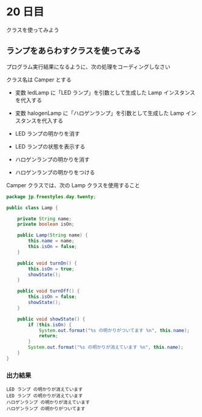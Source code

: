 # 20 日目

クラスを使ってみよう

## ランプをあらわすクラスを使ってみる

プログラム実行結果になるように、次の処理をコーディングしなさい

クラス名は Camper とする

- 変数 ledLamp に「LED ランプ」を引数として生成した Lamp インスタンスを代入する
- 変数 halogenLamp に「ハロゲンランプ」を引数として生成した Lamp インスタンスを代入する

- LED ランプの明かりを消す
- LED ランプの状態を表示する

- ハロゲンランプの明かりを消す
- ハロゲンランプの明かりをつける

Camper クラスでは、次の Lamp クラスを使用すること

```java
package jp.freestyles.day.twenty;

public class Lamp {

    private String name;
    private boolean isOn;

    public Lamp(String name) {
        this.name = name;
        this.isOn = false;
    }

    public void turnOn() {
        this.isOn = true;
        showState();
    }

    public void turnOff() {
        this.isOn = false;
        showState();
    }

    public void showState() {
        if (this.isOn) {
            System.out.format("%s の明かりがついてます %n", this.name);
            return;
        }
        System.out.format("%s の明かりが消えています %n", this.name);
    }
}
```

### 出力結果

```
LED ランプ の明かりが消えています     
LED ランプ の明かりが消えています     
ハロゲンランプ の明かりが消えています 
ハロゲンランプ の明かりがついてます
```
